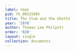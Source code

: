 ```yaml
---
label: nope
pid: fk_00525905
title: The Slum and the Ghetto
year: '1978'
author: Thomas Lee Philpott
order: '020'
layout: single
collection: documents
---
```

